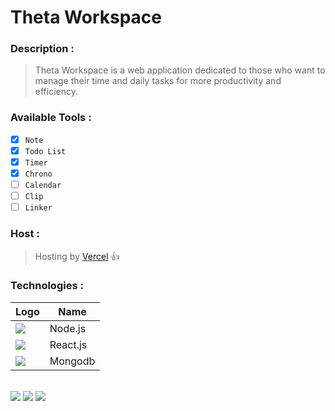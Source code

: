 # Theta Workspace
### Description :
> Theta Workspace is a web application dedicated to those who want to manage their time and daily tasks for more productivity and efficiency.

### Available Tools :
- [x] `Note`
- [x] `Todo List`
- [x] `Timer`
- [x] `Chrono`
- [ ] `Calendar`
- [ ] `Clip`
- [ ] `Linker`

### Host :
> Hosting by [Vercel](https://vercel.com/) :+1:

### Technologies :
| Logo | Name |
| --- | --- |
| <span><img src="https://img.icons8.com/color/50/null/nodejs.png"/></span> | Node.js |
| <span><img src="https://img.icons8.com/color/50/null/react-native.png"/></span> | React.js |
| <span><img src="https://img.icons8.com/color/50/null/mongodb.png"/></span> | Mongodb |

<br/>
<span><img src="https://img.shields.io/badge/JavaScript-F7DF1E?style=flat&logo=javascript&logoColor=black"/></span>
<span><img src="https://img.shields.io/badge/-HTML5-E34F26?style=flat&logo=html5&logoColor=white"/></span>
<span><img src="https://img.shields.io/badge/-CSS3-1572B6?style=flat&logo=css3"/></span>

